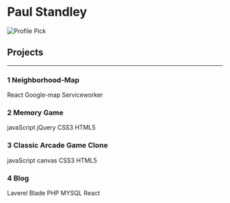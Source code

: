 # Paul Standley

![Profile Pick](http://res.cloudinary.com/pieol2/image/upload/v1516543296/profile-small.png)

## Projects

___

### __1 Neighborhood-Map__

React Google-map Serviceworker

### __2 Memory Game__

javaScript jQuery CSS3 HTML5

### __3 Classic Arcade Game Clone__

javaScript canvas CSS3 HTML5

### __4 Blog__

Laverel Blade PHP MYSQL React
